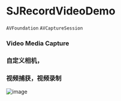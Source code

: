 # SJRecordVideoDemo
`AVFoundation` `AVCaptureSession`
### Video Media Capture 
### 自定义相机，
### 视频捕获，视频录制    
 ![image](https://github.com/hsjcom/SJRecordVideoDemo/blob/master/IMG_1250.PNG)
